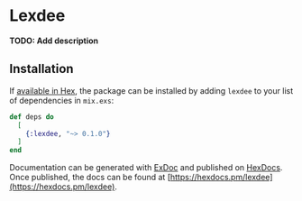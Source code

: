 # Lexdee

**TODO: Add description**

## Installation

If [available in Hex](https://hex.pm/docs/publish), the package can be installed
by adding `lexdee` to your list of dependencies in `mix.exs`:

```elixir
def deps do
  [
    {:lexdee, "~> 0.1.0"}
  ]
end
```

Documentation can be generated with [ExDoc](https://github.com/elixir-lang/ex_doc)
and published on [HexDocs](https://hexdocs.pm). Once published, the docs can
be found at [https://hexdocs.pm/lexdee](https://hexdocs.pm/lexdee).

